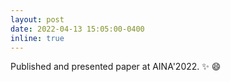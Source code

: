 ```yaml
---
layout: post
date: 2022-04-13 15:05:00-0400
inline: true
---
```


Published and presented paper at AINA'2022. :sparkles: :smile:
